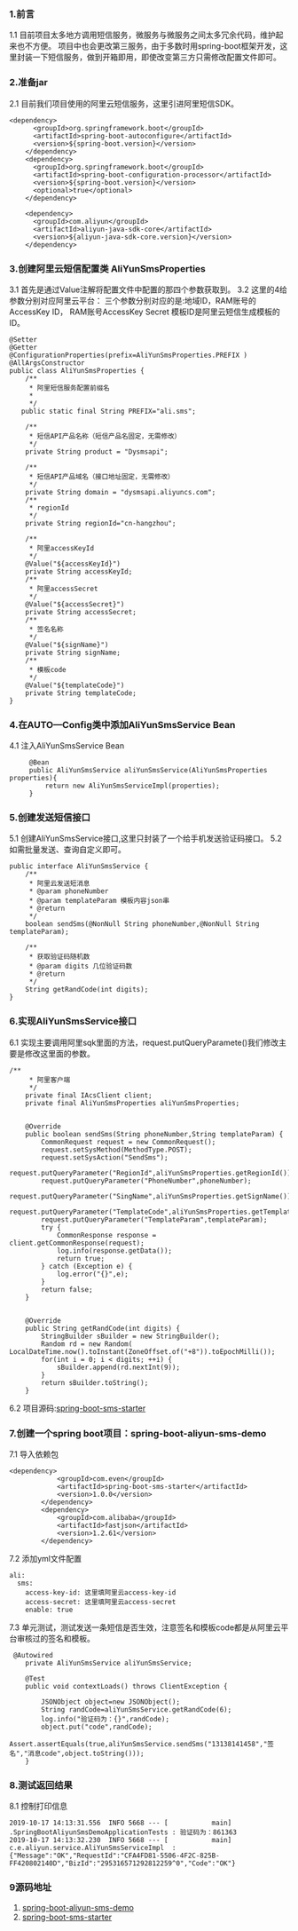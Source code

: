 ### 1.前言
1.1 目前项目太多地方调用短信服务，微服务与微服务之间太多冗余代码，维护起来也不方便。
项目中也会更改第三服务，由于多数时用spring-boot框架开发，这里封装一下短信服务，做到开箱即用，即使改变第三方只需修改配置文件即可。
### 2.准备jar
2.1 目前我们项目使用的阿里云短信服务，这里引进阿里短信SDK。
```$xslt
<dependency>
      <groupId>org.springframework.boot</groupId>
      <artifactId>spring-boot-autoconfigure</artifactId>
      <version>${spring-boot.version}</version>
    </dependency>
    <dependency>
      <groupId>org.springframework.boot</groupId>
      <artifactId>spring-boot-configuration-processor</artifactId>
      <version>${spring-boot.version}</version>
      <optional>true</optional>
    </dependency>

    <dependency>
      <groupId>com.aliyun</groupId>
      <artifactId>aliyun-java-sdk-core</artifactId>
      <version>${aliyun-java-sdk-core.version}</version>
    </dependency>
```
### 3.创建阿里云短信配置类 AliYunSmsProperties
3.1 首先是通过Value注解将配置文件中配置的那四个参数获取到。
3.2 这里的4给参数分别对应阿里云平台：
三个参数分别对应的是:地域ID，RAM账号的AccessKey ID， RAM账号AccessKey Secret
模板ID是阿里云短信生成模板的ID。
```$xslt
@Setter
@Getter
@ConfigurationProperties(prefix=AliYunSmsProperties.PREFIX )
@AllArgsConstructor
public class AliYunSmsProperties {
    /**
     * 阿里短信服务配置前缀名
     *
     */
   public static final String PREFIX="ali.sms";

    /**
     * 短信API产品名称（短信产品名固定，无需修改）
     */
    private String product = "Dysmsapi";

    /**
     * 短信API产品域名（接口地址固定，无需修改）
     */
    private String domain = "dysmsapi.aliyuncs.com";
    /**
     * regionId
     */
    private String regionId="cn-hangzhou";

    /**
     * 阿里accessKeyId
     */
    @Value("${accessKeyId}")
    private String accessKeyId;
    /**
     * 阿里accessSecret
     */
    @Value("${accessSecret}")
    private String accessSecret;
    /**
     * 签名名称
     */
    @Value("${signName}")
    private String signName;
    /**
     * 模板code
     */
    @Value("${templateCode}")
    private String templateCode;
}
```
### 4.在AUTO—Config类中添加AliYunSmsService Bean
4.1 注入AliYunSmsService Bean
```$xslt
     @Bean
     public AliYunSmsService aliYunSmsService(AliYunSmsProperties properties){
         return new AliYunSmsServiceImpl(properties);
     }
```
### 5.创建发送短信接口
5.1 创建AliYunSmsService接口,这里只封装了一个给手机发送验证码接口。
5.2 如需批量发送、查询自定义即可。
```$xslt
public interface AliYunSmsService {
    /**
     * 阿里云发送短消息
     * @param phoneNumber
     * @param templateParam 模板内容json串
     * @return
     */
    boolean sendSms(@NonNull String phoneNumber,@NonNull String templateParam);

    /**
     * 获取验证码随机数
     * @param digits 几位验证码数
     * @return
     */
    String getRandCode(int digits);
}

```
### 6.实现AliYunSmsService接口
6.1 实现主要调用阿里sqk里面的方法，request.putQueryParamete()我们修改主要是修改这里面的参数。
```
/**
     * 阿里客户端
     */
    private final IAcsClient client;
    private final AliYunSmsProperties aliYunSmsProperties;


    @Override
    public boolean sendSms(String phoneNumber,String templateParam) {
        CommonRequest request = new CommonRequest();
        request.setSysMethod(MethodType.POST);
        request.setSysAction("SendSms");
        request.putQueryParameter("RegionId",aliYunSmsProperties.getRegionId());
        request.putQueryParameter("PhoneNumber",phoneNumber);
        request.putQueryParameter("SingName",aliYunSmsProperties.getSignName());
        request.putQueryParameter("TemplateCode",aliYunSmsProperties.getTemplateCode());
        request.putQueryParameter("TemplateParam",templateParam);
        try {
            CommonResponse response = client.getCommonResponse(request);
            log.info(response.getData());
            return true;
        } catch (Exception e) {
            log.error("{}",e);
        }
        return false;
    }


    @Override
    public String getRandCode(int digits) {
        StringBuilder sBuilder = new StringBuilder();
        Random rd = new Random( LocalDateTime.now().toInstant(ZoneOffset.of("+8")).toEpochMilli());
        for(int i = 0; i < digits; ++i) {
            sBuilder.append(rd.nextInt(9));
        }
        return sBuilder.toString();
    }
```
6.2 项目源码:[spring-boot-sms-starter](https://github.com/Even521/spring-boot-sample/tree/master/spring-boot-starter/spring-boot-sms-starter)
### 7.创建一个spring boot项目：spring-boot-aliyun-sms-demo
7.1 导入依赖包
```
<dependency>
            <groupId>com.even</groupId>
            <artifactId>spring-boot-sms-starter</artifactId>
            <version>1.0.0</version>
        </dependency>
        <dependency>
            <groupId>com.alibaba</groupId>
            <artifactId>fastjson</artifactId>
            <version>1.2.61</version>
        </dependency>
```
7.2 添加yml文件配置
```
ali:
  sms:
    access-key-id: 这里填阿里云access-key-id
    access-secret: 这里填阿里云access-secret
    enable: true
```
7.3 单元测试，测试发送一条短信是否生效，注意签名和模板code都是从阿里云平台审核过的签名和模板。
```
 @Autowired
    private AliYunSmsService aliYunSmsService;

    @Test
    public void contextLoads() throws ClientException {

        JSONObject object=new JSONObject();
        String randCode=aliYunSmsService.getRandCode(6);
        log.info("验证码为：{}",randCode);
        object.put("code",randCode);
        Assert.assertEquals(true,aliYunSmsService.sendSms("13138141458","签名","消息code",object.toString()));
    }
```
### 8.测试返回结果
8.1 控制打印信息
```$xslt
2019-10-17 14:13:31.556  INFO 5668 --- [           main] .SpringBootAliyunSmsDemoApplicationTests : 验证码为：861363
2019-10-17 14:13:32.230  INFO 5668 --- [           main] c.e.aliyun.service.AliYunSmsServiceImpl  : {"Message":"OK","RequestId":"CFA4FD81-5506-4F2C-825B-FF420802140D","BizId":"295316571292812259^0","Code":"OK"}
```
### 9源码地址
1. [spring-boot-aliyun-sms-demo](https://github.com/Even521/spring-boot-sample/tree/master/spring-boot-demo/spring-boot-aliyun-sms-demo)
2. [spring-boot-sms-starter](https://github.com/Even521/spring-boot-sample/tree/master/spring-boot-starter/spring-boot-sms-starter)